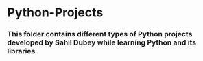 # Python-Projects

<h3> This folder contains different types of Python projects developed by Sahil Dubey while learning Python and its libraries</h3> 
